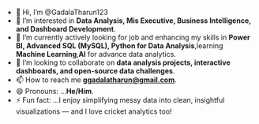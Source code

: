 - 👋 Hi, I’m @GadalaTharun123
- 👀 I’m interested in **Data Analysis, Mis Executive, Business Intelligence, and Dashboard Development**.
- 🌱 I’m currently actively looking for job and enhancing my skills in **Power BI, Advanced SQL (MySQL), Python for Data Analysis**,learning **Machine Learning**,**AI** for advance data analytics.
- 💞️ I’m looking to collaborate on **data analysis projects, interactive dashboards, and open-source data challenges**.
- 📫 How to reach me **ggadalatharun@gmail.com**.
- 😄 Pronouns: ...**He/Him**.
- ⚡ Fun fact: ...I enjoy simplifying messy data into clean, insightful visualizations — and I love cricket analytics too!

<!---
GadalaTharun123/GadalaTharun123 is a ✨ special ✨ repository because its `README.md` (this file) appears on your GitHub profile.
You can click the Preview link to take a look at your changes.
--->
